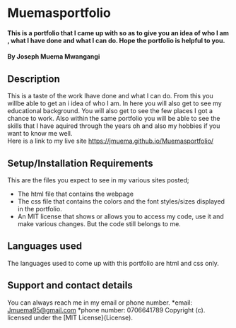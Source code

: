 # Muemasportfolio
#### This is a portfolio that I came up with so as to give you an idea of who I am , what I have done and what I can do. Hope the portfolio is helpful to you.
#### By Joseph Muema Mwangangi
## Description
This is a taste of the work Ihave done and what I can do. From this you willbe able to get an i idea of who I am. In here you will also get to see my educational background. You will also get to see the few places I got a chance to work. Also within the same portfolio you will be able to see the skills that I have aquired through the years oh and also my hobbies if you want to know me well.    
Here is a link to my live site https://jmuema.github.io/Muemasportfolio/
## Setup/Installation Requirements
This are the files you expect to see in my various sites posted; 
* The html file that contains the webpage
* The css file that contains the colors and the font styles/sizes displayed in the portfolio.
* An MIT license that shows or allows you to access my code, use it and make various changes. But the code still belongs to me. 
## Languages used
The languages used to come up with this portfolio are html and css only.
## Support and contact details
You can always reach me in my email or phone number.
*email: Jmuema95@gmail.com
*phone number: 0706641789
Copyright (c).
licensed under the [MIT License}(License).
  
